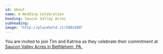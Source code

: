 ```yaml
---
id: about
name: A Wedding Celebration
heading: Saucon Valley Acres
subheading: 
image: "http://placehold.it/500x500"
---
```


You are invited to join Tim and Katrina as they celebrate their commitment at [Saucon Valley Acres in Bethlehem, PA.](https://www.google.com/maps/place/Saucon+Valley+Acres+Catering+Inc/@40.5811091,-75.398405,15z/data=!4m5!3m4!1s0x0:0x35c5f5639163f35b!8m2!3d40.5811091!4d-75.398405) 
